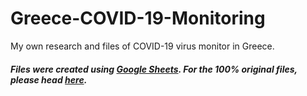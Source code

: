 # Greece-COVID-19-Monitoring
My own research and files of COVID-19 virus monitor in Greece.

#### *Files were created using [Google Sheets](https://www.google.com/sheets/about/). For the 100% original files, please head [here](https://drive.google.com/open?id=1tJ65YXVo2nHp1yDqp876WThPf9E1f_JR).*
